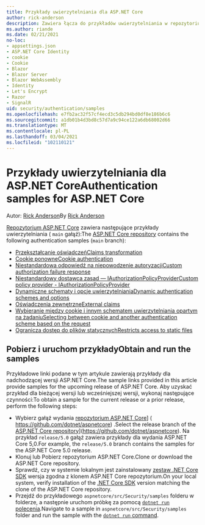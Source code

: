 ```yaml
---
title: Przykłady uwierzytelniania dla ASP.NET Core
author: rick-anderson
description: Zawiera łącza do przykładów uwierzytelniania w repozytorium ASP.NET Core.
ms.author: riande
ms.date: 02/21/2021
no-loc:
- appsettings.json
- ASP.NET Core Identity
- cookie
- Cookie
- Blazor
- Blazor Server
- Blazor WebAssembly
- Identity
- Let's Encrypt
- Razor
- SignalR
uid: security/authentication/samples
ms.openlocfilehash: e7fb2ac32f57cf4ecd3c5db294bd0df8e186b6c6
ms.sourcegitcommit: a1db01b4d3bd8c57d7a9c94ce122a6db68002d66
ms.translationtype: MT
ms.contentlocale: pl-PL
ms.lasthandoff: 03/04/2021
ms.locfileid: "102110121"
---
```

# <a name="authentication-samples-for-aspnet-core"></a><span data-ttu-id="76ae3-103">Przykłady uwierzytelniania dla ASP.NET Core</span><span class="sxs-lookup"><span data-stu-id="76ae3-103">Authentication samples for ASP.NET Core</span></span>

<span data-ttu-id="76ae3-104">Autor: [Rick Anderson](https://twitter.com/RickAndMSFT)</span><span class="sxs-lookup"><span data-stu-id="76ae3-104">By [Rick Anderson](https://twitter.com/RickAndMSFT)</span></span>

<span data-ttu-id="76ae3-105">[Repozytorium ASP.NET Core](https://github.com/dotnet/aspnetcore) zawiera następujące przykłady uwierzytelniania ( `main` gałąź):</span><span class="sxs-lookup"><span data-stu-id="76ae3-105">The [ASP.NET Core repository](https://github.com/dotnet/aspnetcore) contains the following authentication samples (`main` branch):</span></span>

* [<span data-ttu-id="76ae3-106">Przekształcanie oświadczeń</span><span class="sxs-lookup"><span data-stu-id="76ae3-106">Claims transformation</span></span>](https://github.com/dotnet/aspnetcore/tree/main/src/Security/samples/ClaimsTransformation)
* <span data-ttu-id="76ae3-107">[Cookie ponowne](https://github.com/dotnet/aspnetcore/tree/main/src/Security/samples/Cookies)</span><span class="sxs-lookup"><span data-stu-id="76ae3-107">[Cookie authentication](https://github.com/dotnet/aspnetcore/tree/main/src/Security/samples/Cookies)</span></span>
* [<span data-ttu-id="76ae3-108">Niestandardowa odpowiedź na niepowodzenie autoryzacji</span><span class="sxs-lookup"><span data-stu-id="76ae3-108">Custom authorization failure response</span></span>](https://github.com/dotnet/aspnetcore/tree/main/src/Security/samples/CustomAuthorizationFailureResponse)
* [<span data-ttu-id="76ae3-109">Niestandardowy dostawca zasad — IAuthorizationPolicyProvider</span><span class="sxs-lookup"><span data-stu-id="76ae3-109">Custom policy provider - IAuthorizationPolicyProvider</span></span>](https://github.com/dotnet/aspnetcore/tree/main/src/Security/samples/CustomPolicyProvider)
* [<span data-ttu-id="76ae3-110">Dynamiczne schematy i opcje uwierzytelniania</span><span class="sxs-lookup"><span data-stu-id="76ae3-110">Dynamic authentication schemes and options</span></span>](https://github.com/dotnet/aspnetcore/tree/main/src/Security/samples/DynamicSchemes)
* <span data-ttu-id="76ae3-111">[Oświadczenia zewnętrzne](https://github.com/dotnet/aspnetcore/tree/main/src/Security/samples/Identity.ExternalClaims)</span><span class="sxs-lookup"><span data-stu-id="76ae3-111">[External claims](https://github.com/dotnet/aspnetcore/tree/main/src/Security/samples/Identity.ExternalClaims)</span></span>
* [<span data-ttu-id="76ae3-112">Wybieranie między cookie i innym schematem uwierzytelniania opartym na żądaniu</span><span class="sxs-lookup"><span data-stu-id="76ae3-112">Selecting between cookie and another authentication scheme based on the request</span></span>](https://github.com/dotnet/aspnetcore/tree/main/src/Security/samples/PathSchemeSelection)
* [<span data-ttu-id="76ae3-113">Ogranicza dostęp do plików statycznych</span><span class="sxs-lookup"><span data-stu-id="76ae3-113">Restricts access to static files</span></span>](https://github.com/dotnet/aspnetcore/tree/main/src/Security/samples/StaticFilesAuth)

## <a name="obtain-and-run-the-samples"></a><span data-ttu-id="76ae3-114">Pobierz i uruchom przykłady</span><span class="sxs-lookup"><span data-stu-id="76ae3-114">Obtain and run the samples</span></span>

<span data-ttu-id="76ae3-115">Przykładowe linki podane w tym artykule zawierają przykłady dla nadchodzącej wersji ASP.NET Core.</span><span class="sxs-lookup"><span data-stu-id="76ae3-115">The sample links provided in this article provide samples for the upcoming release of ASP.NET Core.</span></span> <span data-ttu-id="76ae3-116">Aby uzyskać przykład dla bieżącej wersji lub wcześniejszej wersji, wykonaj następujące czynności:</span><span class="sxs-lookup"><span data-stu-id="76ae3-116">To obtain a sample for the current release or a prior release, perform the following steps:</span></span>

* <span data-ttu-id="76ae3-117">Wybierz gałąź wydania [repozytorium ASP.NET Core](https://github.com/dotnet/aspnetcore)] ( https://github.com/dotnet/aspnetcore) .</span><span class="sxs-lookup"><span data-stu-id="76ae3-117">Select the release branch of the [ASP.NET Core repository](https://github.com/dotnet/aspnetcore)](https://github.com/dotnet/aspnetcore).</span></span> <span data-ttu-id="76ae3-118">Na przykład `release/5.0` gałąź zawiera przykłady dla wydania ASP.NET Core 5,0.</span><span class="sxs-lookup"><span data-stu-id="76ae3-118">For example, the `release/5.0` branch contains the samples for the ASP.NET Core 5.0 release.</span></span>
* <span data-ttu-id="76ae3-119">Klonuj lub Pobierz repozytorium ASP.NET Core.</span><span class="sxs-lookup"><span data-stu-id="76ae3-119">Clone or download the ASP.NET Core repository.</span></span>
* <span data-ttu-id="76ae3-120">Sprawdź, czy w systemie lokalnym jest zainstalowany [zestaw .NET Core SDK](https://dotnet.microsoft.com/download/dotnet-core) wersja zgodna z klonem ASP.NET Core repozytorium.</span><span class="sxs-lookup"><span data-stu-id="76ae3-120">On your local system, verify installation of the [.NET Core SDK](https://dotnet.microsoft.com/download/dotnet-core) version matching the clone of the ASP.NET Core repository.</span></span>
* <span data-ttu-id="76ae3-121">Przejdź do przykładowego `aspnetcore/src/Security/samples` folderu w folderze, a następnie uruchom próbkę za pomocą [ `dotnet run` polecenia](/dotnet/core/tools/dotnet-run).</span><span class="sxs-lookup"><span data-stu-id="76ae3-121">Navigate to a sample in `aspnetcore/src/Security/samples` folder and run the sample with the [`dotnet run` command](/dotnet/core/tools/dotnet-run).</span></span>

